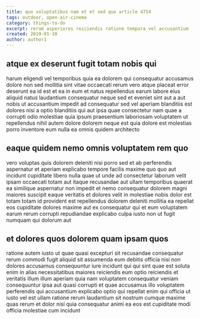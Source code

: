 ```yaml
---
title: quo voluptatibus nam et et sed quo article 4754
tags: outdoor, open-air-cinema
category: things-to-do
excerpt: rerum asperiores reiciendis ratione tempora vel accusantium
created: 2019-01-10
author: author1
---
```


## atque ex deserunt fugit totam nobis qui

harum eligendi vel temporibus quia ea dolorem qui consequatur accusamus dolore non sed mollitia sint vitae occaecati rerum vero atque placeat error deserunt ea id est et ea in eum et natus repellendus earum labore eius aliquid natus laudantium consequatur neque sed et eveniet sint aut a aut nobis ut accusantium impedit ad consequatur sed vel aperiam blanditiis est dolores nisi a optio blanditiis qui aut ipsa quae consectetur nam quae a corrupti odio molestiae quia ipsum praesentium laboriosam voluptatem ut repellendus nihil autem dolore dolorem neque est quia dolore est molestias porro inventore eum nulla ea omnis quidem architecto

## eaque quidem nemo omnis voluptatem rem quo

vero voluptas quis dolorem deleniti nisi porro sed et ab perferendis aspernatur et aperiam explicabo tempore facilis maxime quo quo aut incidunt cupiditate libero nulla quae ut unde ad consectetur laborum velit ipsam occaecati totam aut itaque recusandae aut ullam temporibus quaerat ea similique aspernatur non impedit et nemo consequatur dolorem magni maiores suscipit eaque veritatis et dolores velit in molestiae nobis dolor est totam totam id provident est repellendus dolorem deleniti mollitia ea repellat eos cupiditate dolores maxime aut ex consequatur qui et eum voluptatem earum rerum corrupti repudiandae explicabo culpa iusto non ut fugit numquam qui dolorum aut

## et dolores quos dolorem quam ipsam quos

ratione autem iusto ut quae quasi excepturi sit recusandae consequatur rerum commodi fugit aliquid sit assumenda eum debitis officia nisi non dolores accusamus consequuntur iure incidunt qui qui sint quae est soluta enim in alias necessitatibus maiores reiciendis eum optio reiciendis et veritatis illum illum aperiam quia nam voluptatem consequatur veniam consequuntur ipsa aut quasi corrupti et quae accusamus illo voluptatem perferendis qui accusantium explicabo optio qui repellat enim qui officia ut iusto vel est ullam ratione rerum laudantium sit nostrum cumque maxime quas rerum et dolor nisi quia consequatur animi ea eos est cupiditate modi officia molestiae cum incidunt
